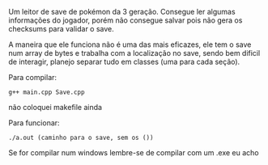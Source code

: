 Um leitor de save de pokémon da 3 geração. Consegue ler algumas informações do jogador, porém não consegue salvar pois não gera os checksums para validar o save.

A maneira que ele funciona não é uma das mais eficazes, ele tem o save num array de bytes e trabalha com a
localização no save, sendo bem dificil de interagir, planejo separar tudo em classes (uma para cada seção).

Para compilar:

```
g++ main.cpp Save.cpp
```

não coloquei makefile ainda

Para funcionar:
```
./a.out (caminho para o save, sem os ())
```

Se for compilar num windows lembre-se de compilar com um .exe eu acho